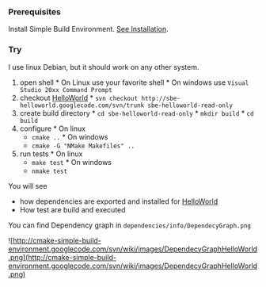 ### Prerequisites ###

Install Simple Build Environment. [See Installation](Installation.md).

### Try ###

I use linux Debian, but it should work on any other system.

  1. open shell
    * On Linux use your favorite shell
    * On windows use `Visual Studio 20xx Command Prompt`
  1. checkout [HelloWorld](http://code.google.com/p/sbe-helloworld)
    * `svn checkout http://sbe-helloworld.googlecode.com/svn/trunk sbe-helloworld-read-only`
  1. create build directory
    * `cd sbe-helloworld-read-only`
    * `mkdir build`
    * `cd build`
  1. configure
    * On linux
      * `cmake ..`
    * On windows
      * `cmake -G "NMake Makefiles" ..`
  1. run tests
    * On linux
      * `make test`
    * On windows
      * `nmake test`

You will see
  * how dependencies are exported and installed for [HelloWorld](http://code.google.com/p/sbe-helloworld)
  * How test are build and executed

You can find Dependency graph in `dependencies/info/DependecyGraph.png`

![http://cmake-simple-build-environment.googlecode.com/svn/wiki/images/DependecyGraphHelloWorld.png](http://cmake-simple-build-environment.googlecode.com/svn/wiki/images/DependecyGraphHelloWorld.png)